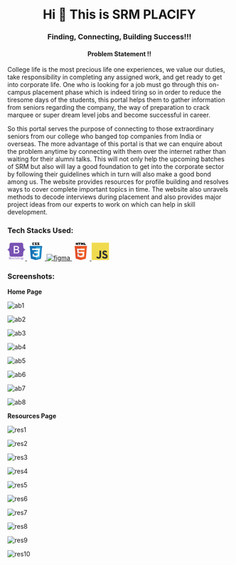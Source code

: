 <h1 align="center">Hi 👋 This is SRM PLACIFY</h1>
<h3 align="center">Finding, Connecting, Building Success!!!</h3>

<h4 align="center"> Problem Statement ‼️ </h4>

College life is the most precious life one experiences, we value our duties, take responsibility in completing any assigned work, and get ready to get into corporate life. One who is looking for a job must go through this on-campus placement phase which is indeed tiring so in order to reduce the tiresome days of the students, this portal helps them to gather information from seniors regarding the company, the way of preparation to crack marquee or super dream level jobs and become successful in career. 

So this portal serves the purpose of connecting to those extraordinary seniors from our college who banged top companies from India or overseas. The more advantage of this portal is that we can enquire about the problem anytime by connecting with them over the internet rather than waiting for their alumni talks. This will not only help the upcoming batches of SRM but also will lay a good foundation to get into the corporate sector by following their guidelines which in turn will also make a good bond among us. The website provides resources for profile building and resolves ways to cover complete important topics in time. The website also unravels methods to decode interviews during placement and also provides major project ideas from our experts to work on which can help in skill development.


<h3 align="left">Tech Stacks Used:</h3>
<p align="left"> <a href="https://getbootstrap.com" target="_blank" rel="noreferrer"> <img src="https://raw.githubusercontent.com/devicons/devicon/master/icons/bootstrap/bootstrap-plain-wordmark.svg" alt="bootstrap" width="40" height="40"/> </a> 
<a href="https://www.w3schools.com/css/" target="_blank" rel="noreferrer"> <img src="https://raw.githubusercontent.com/devicons/devicon/master/icons/css3/css3-original-wordmark.svg" alt="css3" width="40" height="40"/> </a> <a href="https://www.figma.com/" target="_blank" rel="noreferrer"> <img src="https://www.vectorlogo.zone/logos/figma/figma-icon.svg" alt="figma" width="40" height="40"/> </a><a href="https://www.w3.org/html/" target="_blank" rel="noreferrer"> <img src="https://raw.githubusercontent.com/devicons/devicon/master/icons/html5/html5-original-wordmark.svg" alt="html5" width="40" height="40"/> </a> <a href="https://developer.mozilla.org/en-US/docs/Web/JavaScript" target="_blank" rel="noreferrer"> <img src="https://raw.githubusercontent.com/devicons/devicon/master/icons/javascript/javascript-original.svg" alt="javascript" width="40" height="40"/> </a> 

<h3 align-"left">Screenshots: </h3>
<b>Home Page</b> 

![ab1](https://user-images.githubusercontent.com/64826389/155836651-7a64b5b4-3bbd-49fe-bcf2-54991f1a28e4.png)

![ab2](https://user-images.githubusercontent.com/64826389/155836657-7af9c96b-6d06-4d3d-96ad-255554a65829.png)

![ab3](https://user-images.githubusercontent.com/64826389/155836665-7fd6702e-39ae-453c-af6f-fd49e87912d2.png)

![ab4](https://user-images.githubusercontent.com/64826389/155836668-1b13462d-b75a-471a-a650-f79a25c7bdf2.png)

![ab5](https://user-images.githubusercontent.com/64826389/155836673-c83b256b-659c-4840-9108-b02e5ed9df6c.png)

![ab6](https://user-images.githubusercontent.com/64826389/155836676-43c06b10-cc1c-487e-a920-7a35c9152c76.png)

![ab7](https://user-images.githubusercontent.com/64826389/155836683-09ae4821-c572-4c93-9ac2-60957d2f86c4.png)

![ab8](https://user-images.githubusercontent.com/64826389/155836687-b2bf9dd2-136e-4d41-94c2-f4f01a30e979.png)


<b>Resources Page</b>

![res1](https://user-images.githubusercontent.com/80853109/155836867-88d99677-25db-4816-b07e-e0ba2df9d602.png)

![res2](https://user-images.githubusercontent.com/80853109/155836888-f0ebc839-4e79-4ede-a2b9-78de74661c37.png)

![res3](https://user-images.githubusercontent.com/80853109/155836894-0a7c4c81-02bb-4f0e-95cc-c9db6ee35771.png)

![res4](https://user-images.githubusercontent.com/80853109/155836898-a75d3fdb-4708-41a5-bc91-1a25e8154dee.png)

![res5](https://user-images.githubusercontent.com/80853109/155836904-8ed49b5c-b08e-4826-9185-5afe9b7e79c9.png)

![res6](https://user-images.githubusercontent.com/80853109/155836913-16b6cb52-e27b-4071-804e-358e5d742e1e.png)

![res7](https://user-images.githubusercontent.com/80853109/155836920-570512b7-b8e2-4e09-9933-454a731e81f3.png)

![res8](https://user-images.githubusercontent.com/80853109/155836924-63057a0d-2068-46e3-88ad-0dcd9c584cf3.png)

![res9](https://user-images.githubusercontent.com/80853109/155836926-8a39b296-e4e3-4432-bc70-87a7f0e376c6.png)

![res10](https://user-images.githubusercontent.com/80853109/155836933-525f6e2f-8f28-4384-b19d-65ddf179eec9.png)


